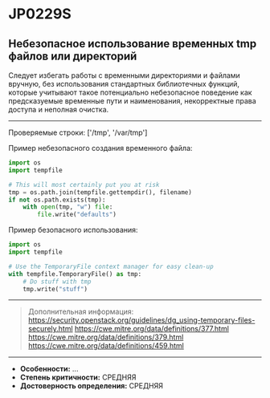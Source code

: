 # JP0229S
## Небезопасное использование временных tmp файлов или директорий
Следует избегать работы с временными директориями и файлами вручную, без использования стандартных
библиотечных функций, которые учитывают такое потенциально небезопасное поведение как предсказуемые
временные пути и наименования, некорректные права доступа и неполная очистка.

---
Проверяемые строки: ['/tmp', '/var/tmp']
<!---
Нужно доработать этот плагин, так как сейчас он просто
проверяет наличие ['/tmp', '/var/tmp', '/dev/shm']
-->

Пример небезопасного создания временного файла:

```python linenums="1"
import os
import tempfile

# This will most certainly put you at risk
tmp = os.path.join(tempfile.gettempdir(), filename)
if not os.path.exists(tmp):
    with open(tmp, "w") file:
        file.write("defaults")
```

Пример безопасного использования:

```python linenums="1"
import os
import tempfile

# Use the TemporaryFile context manager for easy clean-up
with tempfile.TemporaryFile() as tmp:
    # Do stuff with tmp
    tmp.write("stuff")
```
---
> Дополнительная информация:
> <https://security.openstack.org/guidelines/dg_using-temporary-files-securely.html>
> <https://cwe.mitre.org/data/definitions/377.html>
> <https://cwe.mitre.org/data/definitions/379.html>
> <https://cwe.mitre.org/data/definitions/459.html>
---
* __Особенности:__ ...
* __Степень критичности:__ СРЕДНЯЯ
* __Достоверность определения:__ СРЕДНЯЯ
